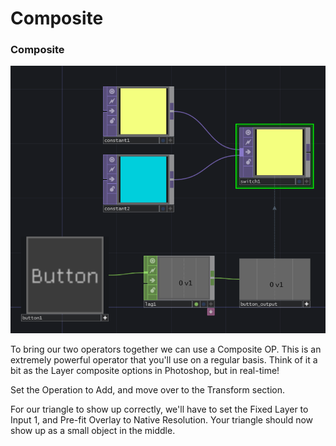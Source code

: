 # Composite

### Composite

![](../../../.gitbook/assets/image%20%2830%29.png)

To bring our two operators together we can use a Composite OP. This is an extremely powerful operator that you'll use on a regular basis. Think of it a bit as the Layer composite options in Photoshop, but in real-time!

Set the Operation to Add, and move over to the Transform section. 

For our triangle to show up correctly, we'll have to set the Fixed Layer to Input 1, and Pre-fit Overlay to Native Resolution. Your triangle should now show up as a small object in the middle.



